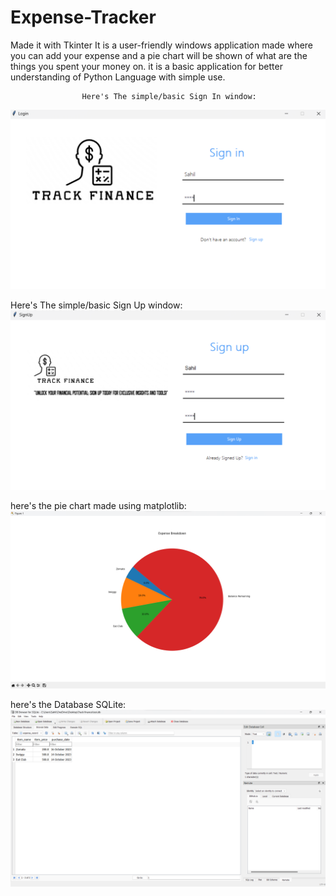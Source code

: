 # Expense-Tracker
Made it with Tkinter
It is a user-friendly windows application made
where you can add your expense and a pie chart will be shown of what are the things you spent your money on.
it is a basic application for better understanding of Python Language with simple use.

                    Here's The simple/basic Sign In window:
![Preview Image of Sign In](/SIGNIN.png)

Here's The simple/basic Sign Up window:
![preview img](/SIGNUP.png)

here's the pie chart made using matplotlib:
![preview img](/PIECHART.png)

here's the Database SQLite:
![preview img](/SQLite.png)

